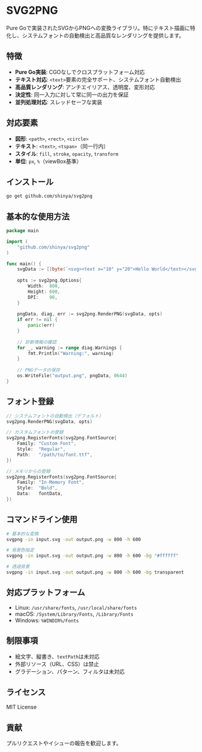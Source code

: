 # SVG2PNG

Pure Goで実装されたSVGからPNGへの変換ライブラリ。特にテキスト描画に特化し、システムフォントの自動検出と高品質なレンダリングを提供します。

## 特徴

- **Pure Go実装**: CGOなしでクロスプラットフォーム対応
- **テキスト対応**: `<text>`要素の完全サポート、システムフォント自動検出
- **高品質レンダリング**: アンチエイリアス、透明度、変形対応
- **決定性**: 同一入力に対して常に同一の出力を保証
- **並列処理対応**: スレッドセーフな実装

## 対応要素

- **図形**: `<path>`, `<rect>`, `<circle>`
- **テキスト**: `<text>`, `<tspan>`（同一行内）
- **スタイル**: `fill`, `stroke`, `opacity`, `transform`
- **単位**: `px`, `%`（viewBox基準）

## インストール

```bash
go get github.com/shinya/svg2png
```

## 基本的な使用方法

```go
package main

import (
    "github.com/shinya/svg2png"
)

func main() {
    svgData := []byte(`<svg><text x="10" y="20">Hello World</text></svg>`)
    
    opts := svg2png.Options{
        Width:  800,
        Height: 600,
        DPI:    96,
    }
    
    pngData, diag, err := svg2png.RenderPNG(svgData, opts)
    if err != nil {
        panic(err)
    }
    
    // 診断情報の確認
    for _, warning := range diag.Warnings {
        fmt.Println("Warning:", warning)
    }
    
    // PNGデータの保存
    os.WriteFile("output.png", pngData, 0644)
}
```

## フォント登録

```go
// システムフォントの自動検出（デフォルト）
svg2png.RenderPNG(svgData, opts)

// カスタムフォントの登録
svg2png.RegisterFonts(svg2png.FontSource{
    Family: "Custom Font",
    Style:  "Regular",
    Path:   "/path/to/font.ttf",
})

// メモリからの登録
svg2png.RegisterFonts(svg2png.FontSource{
    Family: "In-Memory Font",
    Style:  "Bold",
    Data:   fontData,
})
```

## コマンドライン使用

```bash
# 基本的な変換
svgpng -in input.svg -out output.png -w 800 -h 600

# 背景色指定
svgpng -in input.svg -out output.png -w 800 -h 600 -bg "#ffffff"

# 透過背景
svgpng -in input.svg -out output.png -w 800 -h 600 -bg transparent
```

## 対応プラットフォーム

- Linux: `/usr/share/fonts`, `/usr/local/share/fonts`
- macOS: `/System/Library/Fonts`, `/Library/Fonts`
- Windows: `%WINDIR%/Fonts`

## 制限事項

- 絵文字、縦書き、`textPath`は未対応
- 外部リソース（URL、CSS）は禁止
- グラデーション、パターン、フィルタは未対応

## ライセンス

MIT License

## 貢献

プルリクエストやイシューの報告を歓迎します。
